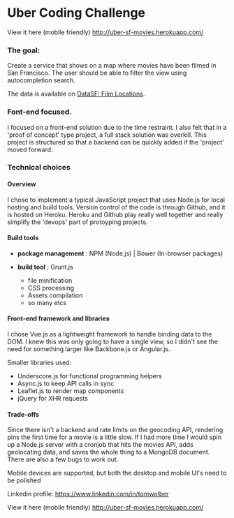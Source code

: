 # Uber Coding Challenge

View it here (mobile friendly) http://uber-sf-movies.herokuapp.com/


### The goal:
Create a service that shows on a map where movies have been filmed in San Francisco. The user should be able to filter the view using autocompletion search.

The data is available on [DataSF: Film Locations](https://data.sfgov.org/Culture-and-Recreation/Film-Locations-in-San-Francisco/yitu-d5am).

### Font-end focused.
I focused on a front-end solution due to the time restraint. I also felt that in a 'proof of concept' type project, a full stack solution was overkill. This project is structured so that a backend can be quickly added if the 'project' moved forward.

### Technical choices

#### Overview
I chose to implement a typical JavaScript project that uses Node.js for local hosting and build tools. Version control of the code is through Github, and it is hosted on Heroku.
Heroku and Github play really well together and really simplify the 'devops' part of protoyping projects.

#### Build tools

- **package management** : NPM (Node.js) | Bower (In-browser packages)

- **build tool** : Grunt.js

  - file minification
  - CSS processing
  - Assets compilation
  - so many etcs
  
#### Front-end framework and libraries
I chose Vue.js as a lightweight framework to handle binding data to the DOM. I knew this was only going to have a single view, so I didn't see the need for something larger like Backbone.js or Angular.js.

Smaller libraries used: 

- Underscore.js for functional programming helpers
- Async.js to keep API calls in sync
- Leaflet.js to render map components
- jQuery for XHR requests

#### Trade-offs

Since there isn't a backend and rate limits on the geocoding API, rendering pins the first time for a movie is a little slow. If I had more time I would spin up a Node.js server with a cronjob that hits the movies API, adds geolocating data, and saves the whole thing to a MongoDB document. There are also a few bugs to work out.

Mobile devices are supported, but both the desktop and mobile UI's need to be polished

Linkedin profile:
https://www.linkedin.com/in/tomwolber

View it here (mobile friendly)
http://uber-sf-movies.herokuapp.com/
